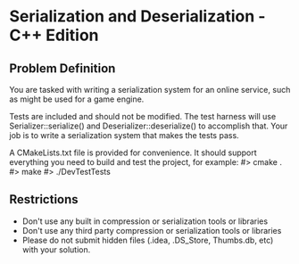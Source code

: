 # Serialization and Deserialization - C++ Edition

## Problem Definition

You are tasked with writing a serialization system for an online service, such as might be used for a
game engine.

Tests are included and should not be modified. The test harness will use Serializer::serialize() and
Deserializer::deserialize() to accomplish that.  Your job is to write a serialization system that makes
the tests pass.

A CMakeLists.txt file is provided for convenience. It should support everything you need to
build and test the project, for example:
 #> cmake .
 #> make
 #> ./DevTestTests

## Restrictions
- Don't use any built in compression or serialization tools or libraries
- Don't use any third party compression or serialization tools or libraries
- Please do not submit hidden files (.idea, .DS_Store, Thumbs.db, etc) with your solution.
